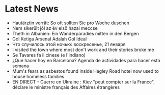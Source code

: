 # Latest News
-  Hautärztin verrät: So oft sollten Sie pro Woche duschen
-  Nem sikerült jól az év első hazai meccse
-  Theth in Albanien: Ein Wanderparadies mitten in den Bergen
-  Gol Ketiga Arsenal Adalah Gol Ideal
-  Что случилось этой ночью: воскресенье, 21 января
-  I visited the town where most don't work and their stories broke me
-  Se Tavares fa il cinese (e l'indiano)
-  ¿Qué hacer hoy en Barcelona? Agenda de actividades para hacer esta semana
-  Mum's fears as asbestos found inside Hagley Road hotel now used to house homeless families
-  EN DIRECT - Guerre en Ukraine : Kiev "peut compter sur la France", déclare le ministre français des Affaires étrangères
